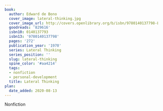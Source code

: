 ```yaml
---
book:
  author: Edward de Bono
  cover_image: lateral-thinking.jpg
  cover_image_url: http://covers.openlibrary.org/b/isbn/9780140137798-L.jpg
  goodreads: '829616'
  isbn10: 0140137793
  isbn13: '9780140137798'
  pages: '272'
  publication_year: '1970'
  series: Lateral Thinking
  series_position: ''
  slug: lateral-thinking
  spine_color: '#aa4214'
  tags:
  - nonfiction
  - personal-development
  title: Lateral Thinking
plan:
  date_added: 2020-08-13
---
```


Nonfiction
